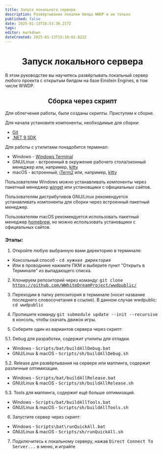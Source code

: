 ```yaml
---
title: Запуск локального сервера
description: Развёртывание локалки билда WWDP и не только
published: false
date: 2025-01-13T16:53:30.217Z
tags: 
editor: markdown
dateCreated: 2025-01-13T15:10:02.822Z
---
```


# <center>Запуск локального сервера</center>
В этом руководстве вы научитесь развёртывать локальный сервер любого проекта с открытым билдом на базе Einstein Engines, в том числе WWDP.
## <center>Cборка через скрипт</center>
Для облегчения работы, были созданы скрипты. Приступим к сборке.

Для начала установите компоненты, необходимые для сборки:
- [Git](https://git-scm.com/downloads)
- [.NET 9 SDK](https://dotnet.microsoft.com/en-us/download/dotnet/9.0)

Для работы с утилитами понадобится терминал:
- Windows - [Windows Terminal](https://learn.microsoft.com/ru-ru/windows/terminal/)
- GNU/Linux - встроенный в окружение рабочего стола/оконный менеджер или, например, [kitty](https://sw.kovidgoyal.net/kitty/)
- macOS - встроенный, [iTerm2](https://iterm2.com/) или, например, [kitty](https://sw.kovidgoyal.net/kitty/)
<p>Пользователям Windows можно устанавливать компоненты через пакетный менеджер <a href="https://learn.microsoft.com/ru-ru/windows/package-manager/winget/">winget</a> или установщики с официальных сайтов.</p> 
<p>Пользователям дистрибутивов GNU/Linux рекомендуется устанавливать компоненты для сборки через встроенный пакетный менеджер.</p>
<p>Пользователям macOS рекомендуется использовать пакетный менеджер <a href="https://brew.sh/">homebrew</a>, но можно использовать установщики с официальных сайтов.</p>

### Этапы:
1. Откройте любую выбранную вами директорию в терминале:
- Консольный способ - <tt>cd *нужная директория*</tt>
- Или в проводнике нажмите ПКМ и выберите пункт "Открыть в Терминале" из выпадающего списка.

2. Клонируем репозиторий через команду:
<tt>git clone https://github.com/WWhiteDreamProject/wwdpublic/</tt>

3. Переходим в папку репозитория в терминале (носит название последнего словосочетания в ссылке). В данном случае wwdpublic:
<tt>cd wwdpublic</tt>

4. Пропишите команду <tt>git submodule update --init --recursive</tt> в консоль, чтобы скачать движок игры.

5. Соберите один из вариантов сервера через скрипт:

5.1. Debug для разработки, содержит утилиты для отладки.
- Windows - <tt>Scripts/bat/buildAllDebug.bat</tt>
- GNU/Linux & macOS - <tt>Scripts/sh/buildAllDebug.sh</tt>

5.2. Release для развёртывания на сервере или маппинга, содержит различные оптимизации.
- Windows - <tt>Scripts/bat/buildAllRelease.bat</tt>
- GNU/Linux & macOS - <tt>Scripts/sh/buildAllRelease.sh</tt>

5.3. Tools для маппинга, содержит ещё больше оптимизаций.
- Windows - <tt>Scripts/bat/buildAllTools.bat</tt>
- GNU/Linux & macOS - <tt>Scripts/sh/buildAllTools.sh</tt>

6. Запустите сервер через скрипт:

- Windows - <tt>Scripts\bat\runQuickAll.bat</tt>
- GNU/Linux & macOS - <tt>Scripts/sh/runQuickAll.sh</tt>

7. Подключитесь к локальному серверу, нажав <tt>Direct Connect To Server...</tt> в меню, и играйте